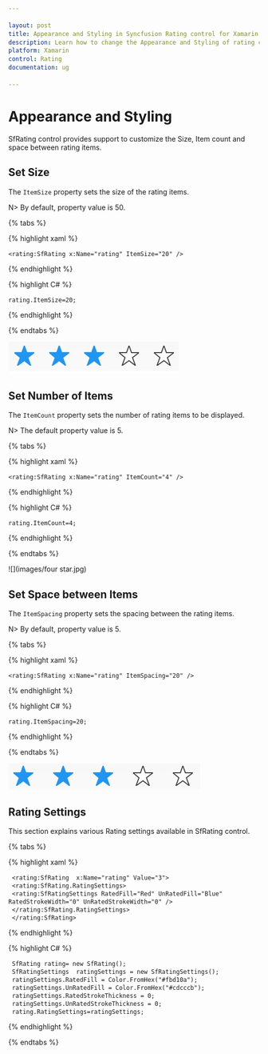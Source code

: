 ```yaml
---

layout: post
title: Appearance and Styling in Syncfusion Rating control for Xamarin.Forms
description: Learn how to change the Appearance and Styling of rating control
platform: Xamarin
control: Rating
documentation: ug

---
```


# Appearance and Styling

SfRating control provides support to customize the Size, Item count and space between rating items.

## Set Size

The `ItemSize` property sets the size of the rating items. 

N> By default, property value is 50.

{% tabs %}

{% highlight xaml %}

	<rating:SfRating x:Name="rating" ItemSize="20" />
	
{% endhighlight %}

{% highlight C# %}

	rating.ItemSize=20;

{% endhighlight %}

{% endtabs %}

![](images/layoutSize.jpg)

## Set Number of Items

The `ItemCount` property sets the number of rating items to be displayed. 

N> The default property value is 5.

{% tabs %}

{% highlight xaml %}

	<rating:SfRating x:Name="rating" ItemCount="4" />
	
{% endhighlight %}

{% highlight C# %}

	rating.ItemCount=4;

{% endhighlight %}

{% endtabs %}

![](images/four star.jpg)
 
## Set Space between Items

The `ItemSpacing` property sets the spacing between the rating items. 

N> By default, property value is 5.

{% tabs %}

{% highlight xaml %}

	<rating:SfRating x:Name="rating" ItemSpacing="20" />
	
{% endhighlight %}

{% highlight C# %}

	rating.ItemSpacing=20;

{% endhighlight %}

{% endtabs %}

![](images/layoutSpace.jpg) 


## Rating Settings

This section explains various Rating settings available in SfRating control. 

{% tabs %}

{% highlight xaml %}

     <rating:SfRating  x:Name="rating" Value="3">
     <rating:SfRating.RatingSettings>
     <rating:SfRatingSettings RatedFill="Red" UnRatedFill="Blue" RatedStrokeWidth="0" UnRatedStrokeWidth="0" />
     </rating:SfRating.RatingSettings>
     </rating:SfRating>
	
{% endhighlight %}

{% highlight C# %}

     SfRating rating= new SfRating();
     SfRatingSettings  ratingSettings = new SfRatingSettings();
	 ratingSettings.RatedFill = Color.FromHex("#fbd10a");
	 ratingSettings.UnRatedFill = Color.FromHex("#cdcccb");
	 ratingSettings.RatedStrokeThickness = 0;
	 ratingSettings.UnRatedStrokeThickness = 0;
     rating.RatingSettings=ratingSettings;

{% endhighlight %}

{% endtabs %}

 
